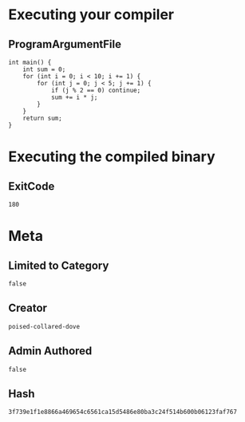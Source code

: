 # Executing your compiler

## ProgramArgumentFile

```
int main() {
    int sum = 0;
    for (int i = 0; i < 10; i += 1) {
        for (int j = 0; j < 5; j += 1) {
            if (j % 2 == 0) continue;
            sum += i * j;
        }
    }
    return sum;
}
```

# Executing the compiled binary

## ExitCode

```
180
```

# Meta

## Limited to Category

```
false
```

## Creator

```
poised-collared-dove
```

## Admin Authored

```
false
```

## Hash

```
3f739e1f1e8866a469654c6561ca15d5486e80ba3c24f514b600b06123faf767
```
